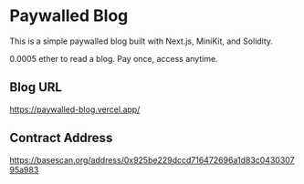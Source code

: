 # Paywalled Blog

This is a simple paywalled blog built with Next.js, MiniKit, and Solidity.

0.0005 ether to read a blog. Pay once, access anytime.

## Blog URL

https://paywalled-blog.vercel.app/

## Contract Address

https://basescan.org/address/0x925be229dccd716472696a1d83c043030795a983

